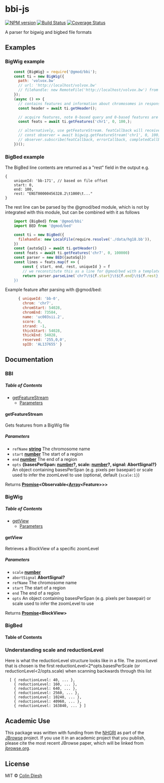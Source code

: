 # bbi-js

[![NPM version](https://img.shields.io/npm/v/@gmod/bbi.svg?style=flat-square)](https://npmjs.org/package/@gmod/bbi)
[![Build Status](https://img.shields.io/travis/GMOD/bbi-js/master.svg?style=flat-square)](https://travis-ci.org/GMOD/bbi-js) [![Coverage Status](https://img.shields.io/codecov/c/github/GMOD/bbi-js/master.svg?style=flat-square)](https://codecov.io/gh/GMOD/bbi-js/branch/master)

A parser for bigwig and bigbed file formats

## Examples

### BigWig example

```js
    const {BigWig} = require('@gmod/bbi');
    const ti = new BigWig({
      path: 'volvox.bw'
      // url: 'http://localhost/volvox.bw'
      // filehandle: new RemoteFile('http://localhost/volvox.bw') from generic-filehandle
    });
    (async () => {
      // contains features and information about chromosomes in response
      const header = await ti.getHeader();

      // acquire features, note 0-based query and 0-based features are returned
      const feats = await ti.getFeatures('chr1', 0, 100,);

      // alternatively, use getFeatureStream. featCallback will receives arrays of features
      // const observer = await bigwig.getFeatureStream('chr1', 0, 100)
      // observer.subscribe(featCallback, errorCallback, completedCallback)
    })();
```

### BigBed example

The BigBed line contents are returned as a "rest" field in the output  e.g. 

    {
        uniqueId: 'bb-171', // based on file offset
        start: 0,
        end: 100,
        rest: "ENST00000456328.2\t1000\t..."
    }

The rest line can be parsed by the @gmod/bed module, which is not by integrated with this module, but can be combined with it as follows

```js
    import {BigBed} from '@gmod/bbi'
    import BED from '@gmod/bed'

    const ti = new BigBed({
      filehandle: new LocalFile(require.resolve('./data/hg18.bb')),
    })
    const {autoSql} = await ti.getHeader()
    const feats = await ti.getFeatures('chr7', 0, 100000)
    const parser = new BED({autoSql})
    const lines = feats.map(f => {
        const { start, end, rest, uniqueId } = f
        // we reconstitute this as a line for @gmod/bed with a template string
        return parser.parseLine(`chr7\t${f.start}\t${f.end}\t${f.rest}, { uniqueId: f.uniqueId })\
    })
```

Example feature after parsing with @gmod/bed:

```js
      { uniqueId: 'bb-0',
        chrom: 'chr7',
        chromStart: 54028,
        chromEnd: 73584,
        name: 'uc003sii.2',
        score: 0,
        strand: -1,
        thickStart: 54028,
        thickEnd: 54028,
        reserved: '255,0,0',
        spID: 'AL137655' }
```

## Documentation

### BBI

<!-- Generated by documentation.js. Update this documentation by updating the source code. -->

##### Table of Contents

-   [getFeatureStream](#getfeaturestream)
    -   [Parameters](#parameters)

#### getFeatureStream

Gets features from a BigWig file

##### Parameters

-   `refName` **[string](https://developer.mozilla.org/docs/Web/JavaScript/Reference/Global_Objects/String)** The chromosome name
-   `start` **[number](https://developer.mozilla.org/docs/Web/JavaScript/Reference/Global_Objects/Number)** The start of a region
-   `end` **[number](https://developer.mozilla.org/docs/Web/JavaScript/Reference/Global_Objects/Number)** The end of a region
-   `opts` **{basesPerSpan: [number](https://developer.mozilla.org/docs/Web/JavaScript/Reference/Global_Objects/Number)?, scale: [number](https://developer.mozilla.org/docs/Web/JavaScript/Reference/Global_Objects/Number)?, signal: AbortSignal?}** An object containing basesPerSpan (e.g. pixels per basepair) or scale used to infer the zoomLevel to use (optional, default `{scale:1}`)

Returns **[Promise](https://developer.mozilla.org/docs/Web/JavaScript/Reference/Global_Objects/Promise)&lt;Observable&lt;[Array](https://developer.mozilla.org/docs/Web/JavaScript/Reference/Global_Objects/Array)&lt;Feature>>>** 

### BigWig

<!-- Generated by documentation.js. Update this documentation by updating the source code. -->

##### Table of Contents

-   [getView](#getview)
    -   [Parameters](#parameters)

#### getView

Retrieves a BlockView of a specific zoomLevel

##### Parameters

-   `scale` **[number](https://developer.mozilla.org/docs/Web/JavaScript/Reference/Global_Objects/Number)** 
-   `abortSignal` **AbortSignal?** 
-   `refName`  The chromosome name
-   `start`  The start of a region
-   `end`  The end of a region
-   `opts`  An object containing basesPerSpan (e.g. pixels per basepair) or scale used to infer the zoomLevel to use

Returns **[Promise](https://developer.mozilla.org/docs/Web/JavaScript/Reference/Global_Objects/Promise)&lt;BlockView>** 

### BigBed

<!-- Generated by documentation.js. Update this documentation by updating the source code. -->

#### Table of Contents

### Understanding scale and reductionLevel

Here is what the reductionLevel structure looks like in a file. The zoomLevel that is chosen is the first reductionLevel&lt;2\*opts.basesPerScale (or reductionLevel&lt;2/opts.scale) when scanning backwards through this list

      [ { reductionLevel: 40, ... },
        { reductionLevel: 160, ... },
        { reductionLevel: 640, ... },
        { reductionLevel: 2560, ... },
        { reductionLevel: 10240, ... },
        { reductionLevel: 40960, ... },
        { reductionLevel: 163840, ... } ]

## Academic Use

This package was written with funding from the [NHGRI](http://genome.gov) as part of the [JBrowse](http://jbrowse.org) project. If you use it in an academic project that you publish, please cite the most recent JBrowse paper, which will be linked from [jbrowse.org](http://jbrowse.org).

## License

MIT © [Colin Diesh](https://github.com/cmdcolin)
